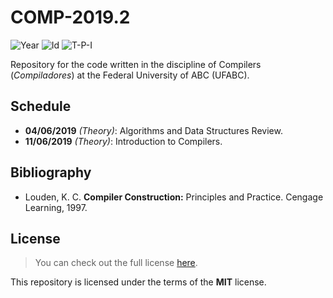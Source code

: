 # COMP-2019.2
![Year][year] ![Id][id] ![T-P-I][tpi]

Repository for the code written in the discipline of
Compilers (*Compiladores*) at the Federal University of ABC (UFABC).

[year]: https://flat.badgen.net/badge/year/2019.2/blue
[id]: https://flat.badgen.net/badge/id/MCTA007-13/orange
[tpi]: https://flat.badgen.net/badge/T-P-I/3-1-4/grey

## Schedule

- **04/06/2019** *(Theory)*: Algorithms and Data Structures Review.
- **11/06/2019** *(Theory)*: Introduction to Compilers.

## Bibliography

- Louden, K. C. **Compiler Construction:** Principles and Practice.
  Cengage Learning, 1997.

## License

> You can check out the full license [here](LICENSE).

This repository is licensed under the terms of the **MIT** license.
